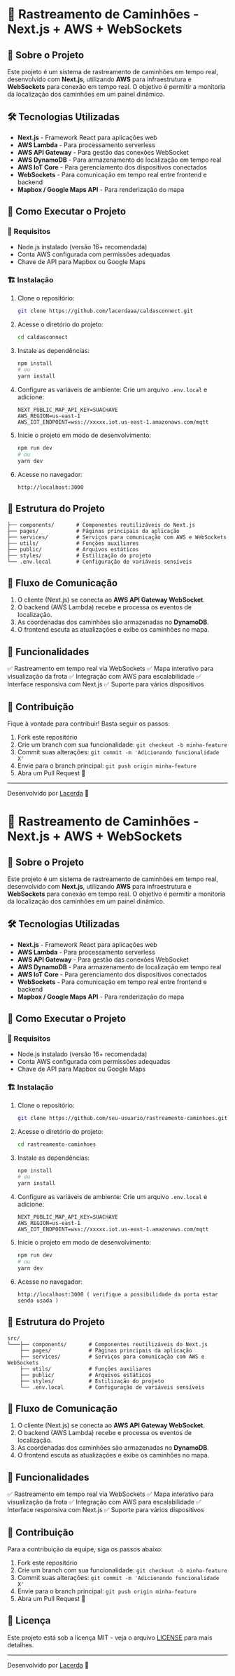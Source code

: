 # 🚛 Rastreamento de Caminhões - Next.js + AWS + WebSockets

## 📌 Sobre o Projeto
Este projeto é um sistema de rastreamento de caminhões em tempo real, desenvolvido com **Next.js**, utilizando **AWS** para infraestrutura e **WebSockets** para conexão em tempo real. O objetivo é permitir a monitoria da localização dos caminhões em um painel dinâmico.

## 🛠️ Tecnologias Utilizadas
- **Next.js** - Framework React para aplicações web
- **AWS Lambda** - Para processamento serverless
- **AWS API Gateway** - Para gestão das conexões WebSocket
- **AWS DynamoDB** - Para armazenamento de localização em tempo real
- **AWS IoT Core** - Para gerenciamento dos dispositivos conectados
- **WebSockets** - Para comunicação em tempo real entre frontend e backend
- **Mapbox / Google Maps API** - Para renderização do mapa

## 🚀 Como Executar o Projeto
### 🔧 Requisitos
- Node.js instalado (versão 16+ recomendada)
- Conta AWS configurada com permissões adequadas
- Chave de API para Mapbox ou Google Maps

### 🏗️ Instalação
1. Clone o repositório:
   ```sh
   git clone https://github.com/lacerdaaa/caldasconnect.git
   ```
2. Acesse o diretório do projeto:
   ```sh
   cd caldasconnect
   ```
3. Instale as dependências:
   ```sh
   npm install
   # ou
   yarn install
   ```
4. Configure as variáveis de ambiente:
   Crie um arquivo `.env.local` e adicione:
   ```env
   NEXT_PUBLIC_MAP_API_KEY=SUACHAVE
   AWS_REGION=us-east-1
   AWS_IOT_ENDPOINT=wss://xxxxx.iot.us-east-1.amazonaws.com/mqtt
   ```
5. Inicie o projeto em modo de desenvolvimento:
   ```sh
   npm run dev
   # ou
   yarn dev
   ```
6. Acesse no navegador:
   ```
   http://localhost:3000
   ```

## 📡 Estrutura do Projeto
```
├── components/       # Componentes reutilizáveis do Next.js
├── pages/            # Páginas principais da aplicação
├── services/         # Serviços para comunicação com AWS e WebSockets
├── utils/            # Funções auxiliares
├── public/           # Arquivos estáticos
├── styles/           # Estilização do projeto
└── .env.local        # Configuração de variáveis sensíveis
```

## 📡 Fluxo de Comunicação
1. O cliente (Next.js) se conecta ao **AWS API Gateway WebSocket**.
2. O backend (AWS Lambda) recebe e processa os eventos de localização.
3. As coordenadas dos caminhões são armazenadas no **DynamoDB**.
4. O frontend escuta as atualizações e exibe os caminhões no mapa.

## 📌 Funcionalidades
✅ Rastreamento em tempo real via WebSockets
✅ Mapa interativo para visualização da frota
✅ Integração com AWS para escalabilidade
✅ Interface responsiva com Next.js
✅ Suporte para vários dispositivos

## 🤝 Contribuição
Fique à vontade para contribuir! Basta seguir os passos:
1. Fork este repositório
2. Crie um branch com sua funcionalidade: `git checkout -b minha-feature`
3. Commit suas alterações: `git commit -m 'Adicionando funcionalidade X'`
4. Envie para o branch principal: `git push origin minha-feature`
5. Abra um Pull Request 🚀

---

Desenvolvido por [Lacerda](https://github.com/lacerdaaa) 🚀

# 🚛 Rastreamento de Caminhões - Next.js + AWS + WebSockets

## 📌 Sobre o Projeto
Este projeto é um sistema de rastreamento de caminhões em tempo real, desenvolvido com **Next.js**, utilizando **AWS** para infraestrutura e **WebSockets** para conexão em tempo real. O objetivo é permitir a monitoria da localização dos caminhões em um painel dinâmico.

## 🛠️ Tecnologias Utilizadas
- **Next.js** - Framework React para aplicações web
- **AWS Lambda** - Para processamento serverless
- **AWS API Gateway** - Para gestão das conexões WebSocket
- **AWS DynamoDB** - Para armazenamento de localização em tempo real
- **AWS IoT Core** - Para gerenciamento dos dispositivos conectados
- **WebSockets** - Para comunicação em tempo real entre frontend e backend
- **Mapbox / Google Maps API** - Para renderização do mapa

## 🚀 Como Executar o Projeto
### 🔧 Requisitos
- Node.js instalado (versão 16+ recomendada)
- Conta AWS configurada com permissões adequadas
- Chave de API para Mapbox ou Google Maps

### 🏗️ Instalação
1. Clone o repositório:
   ```sh
   git clone https://github.com/seu-usuario/rastreamento-caminhoes.git
   ```
2. Acesse o diretório do projeto:
   ```sh
   cd rastreamento-caminhoes
   ```
3. Instale as dependências:
   ```sh
   npm install
   # ou
   yarn install
   ```
4. Configure as variáveis de ambiente:
   Crie um arquivo `.env.local` e adicione:
   ```env
   NEXT_PUBLIC_MAP_API_KEY=SUACHAVE
   AWS_REGION=us-east-1
   AWS_IOT_ENDPOINT=wss://xxxxx.iot.us-east-1.amazonaws.com/mqtt
   ```
5. Inicie o projeto em modo de desenvolvimento:
   ```sh
   npm run dev
   # ou
   yarn dev
   ```
6. Acesse no navegador:
   ```
   http://localhost:3000 ( verifique a possibilidade da porta estar sendo usada )
   ```

## 📡 Estrutura do Projeto
```
src/
└───├── components/       # Componentes reutilizáveis do Next.js
    ├── pages/            # Páginas principais da aplicação
    ├── services/         # Serviços para comunicação com AWS e WebSockets
    ├── utils/            # Funções auxiliares
    ├── public/           # Arquivos estáticos
    ├── styles/           # Estilização do projeto
    └── .env.local        # Configuração de variáveis sensíveis
```

## 📡 Fluxo de Comunicação
1. O cliente (Next.js) se conecta ao **AWS API Gateway WebSocket**.
2. O backend (AWS Lambda) recebe e processa os eventos de localização.
3. As coordenadas dos caminhões são armazenadas no **DynamoDB**.
4. O frontend escuta as atualizações e exibe os caminhões no mapa.

## 📌 Funcionalidades
✅ Rastreamento em tempo real via WebSockets
✅ Mapa interativo para visualização da frota
✅ Integração com AWS para escalabilidade
✅ Interface responsiva com Next.js
✅ Suporte para vários dispositivos

## 🤝 Contribuição
Para a contribuição da equipe, siga os passos abaixo:
1. Fork este repositório
2. Crie um branch com sua funcionalidade: `git checkout -b minha-feature`
3. Commit suas alterações: `git commit -m 'Adicionando funcionalidade X'`
4. Envie para o branch principal: `git push origin minha-feature`
5. Abra um Pull Request 🚀

## 📜 Licença
Este projeto está sob a licença MIT - veja o arquivo [LICENSE](LICENSE) para mais detalhes.

---

Desenvolvido por [Lacerda](https://github.com/lacerdaaa) 🚀

